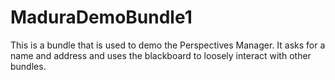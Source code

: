 MaduraDemoBundle1
=================

This is a bundle that is used to demo the Perspectives Manager. It asks for a name and address and uses the blackboard to loosely interact with other bundles.
